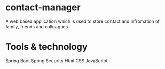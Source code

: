 # contact-manager

  A web based application which is used to store contact and infromation of family, friends and colleagues.

# Tools & technology
  Spring Boot
  Spring Security
  Html
  CSS
  JavaScript
  

